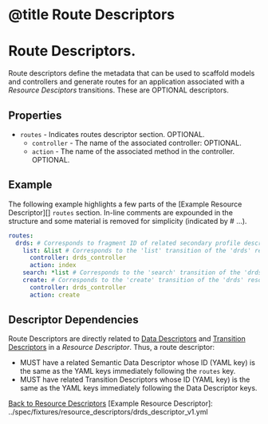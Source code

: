 # @title Route Descriptors
# Route Descriptors.
Route descriptors define the metadata that can be used to scaffold models and controllers and generate routes for
an application associated with a _Resource Desciptors_ transitions. These are OPTIONAL descriptors.

## Properties
* `routes` - Indicates routes descriptor section. OPTIONAL. 
    * `controller` - The name of the associated controller: OPTIONAL.
    * `action` - The name of the associated method in the controller. OPTIONAL.

## Example
The following example highlights a few parts of the [Example Resource Descriptor][] `routes` section. In-line comments
are expounded in the structure and some material is removed for simplicity (indicated by # ...). 

```yaml
routes:
  drds: # Corresponds to fragment ID of related secondary profile descriptor of the resource.
    list: &list # Corresponds to the 'list' transition of the 'drds' resource.
      controller: drds_controller
      action: index
    search: *list # Corresponds to the 'search' transition of the 'drds' resource.
    create: # Corresponds to the 'create' transition of the 'drds' resource.
      controller: drds_controller
      action: create
```

## Descriptor Dependencies
Route Descriptors are directly related to [Data Descriptors](data_descriptors.md) and
[Transition Descriptors](transition_descriptors.md) in a _Resource Descriptor_. Thus, a route descriptor:

* MUST have a related Semantic Data Descriptor whose ID (YAML key) is the same as the YAML keys immediately
following the `routes` key.
* MUST have related Transition Descriptors whose ID (YAML key) is the same as the YAML keys immediately
following the Data Descriptor keys.

[Back to Resource Descriptors](resource_descriptors.md)
[Example Resource Descriptor]: ../spec/fixtures/resource_descriptors/drds_descriptor_v1.yml
